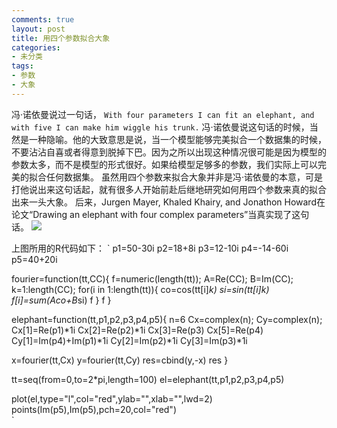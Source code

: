 ```yaml
---
comments: true
layout: post
title: 用四个参数拟合大象
categories:
- 未分类
tags:
- 参数
- 大象
---
```


冯·诺依曼说过一句话，
`
With four parameters I can fit an elephant, and with five I can make him wiggle his trunk.
`
冯·诺依曼说这句话的时候，当然是一种隐喻。他的大致意思是说，当一个模型能够完美拟合一个数据集的时候，不要沾沾自喜或者得意到脱掉下巴。因为之所以出现这种情况很可能是因为模型的参数太多，而不是模型的形式很好。如果给模型足够多的参数，我们实际上可以完美的拟合任何数据集。
虽然用四个参数来拟合大象并非是冯·诺依曼的本意，可是打他说出来这句话起，就有很多人开始前赴后继地研究如何用四个参数来真的拟合出来一头大象。
后来，Jurgen Mayer, Khaled Khairy, and Jonathon Howard在论文“Drawing an elephant with four complex parameters”当真实现了这句话。
[![](http://yishuo.org/wp-content/uploads/2011/06/elephant.png)](http://yishuo.org/wp-content/uploads/2011/06/elephant.png)

上图所用的R代码如下：
`
p1=50-30i
p2=18+8i
p3=12-10i
p4=-14-60i
p5=40+20i

fourier=function(tt,CC){
f=numeric(length(tt));
A=Re(CC);
B=Im(CC);
k=1:length(CC);
for(i in 1:length(tt)){
co=cos(tt[i]*k)
si=sin(tt[i]*k)
f[i]=sum(A*co+B*si)
f
}
f
}

elephant=function(tt,p1,p2,p3,p4,p5){
n=6
Cx=complex(n);
Cy=complex(n);
Cx[1]=Re(p1)*1i
Cx[2]=Re(p2)*1i
Cx[3]=Re(p3)
Cx[5]=Re(p4)
Cy[1]=Im(p4)+Im(p1)*1i
Cy[2]=Im(p2)*1i
Cy[3]=Im(p3)*1i

x=fourier(tt,Cx)
y=fourier(tt,Cy)
res=cbind(y,-x)
res
}

tt=seq(from=0,to=2*pi,length=100)
el=elephant(tt,p1,p2,p3,p4,p5)

plot(el,type="l",col="red",ylab="",xlab="",lwd=2)
points(Im(p5),Im(p5),pch=20,col="red")  
`

